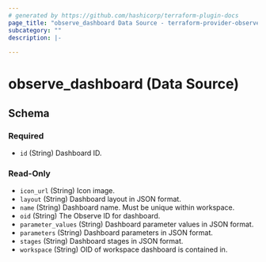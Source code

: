 ```yaml
---
# generated by https://github.com/hashicorp/terraform-plugin-docs
page_title: "observe_dashboard Data Source - terraform-provider-observe"
subcategory: ""
description: |-
  
---
```


# observe_dashboard (Data Source)





<!-- schema generated by tfplugindocs -->
## Schema

### Required

- `id` (String) Dashboard ID.

### Read-Only

- `icon_url` (String) Icon image.
- `layout` (String) Dashboard layout in JSON format.
- `name` (String) Dashboard name. Must be unique within workspace.
- `oid` (String) The Observe ID for dashboard.
- `parameter_values` (String) Dashboard parameter values in JSON format.
- `parameters` (String) Dashboard parameters in JSON format.
- `stages` (String) Dashboard stages in JSON format.
- `workspace` (String) OID of workspace dashboard is contained in.


